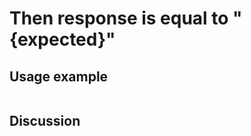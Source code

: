 
Then response is equal to "{expected}"
=============================================================================================================

Usage example
-------------

```
```

Discussion
----------
